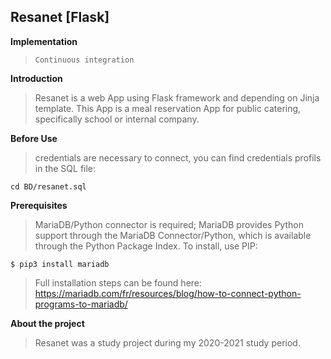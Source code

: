 ## Resanet [Flask]

**Implementation**

> `Continuous integration`

**Introduction**

>Resanet is a web App using Flask framework and depending on Jinja template. This App is a meal reservation App for public catering, specifically school or internal company.

**Before Use**

>credentials are necessary to connect, you can find credentials profils in the SQL file:
```Shell
cd BD/resanet.sql
```

**Prerequisites**

>MariaDB/Python connector is required; MariaDB provides Python support through the MariaDB Connector/Python, which is available through the Python Package Index. To install, use PIP:
```Shell
$ pip3 install mariadb
```

>Full installation steps can be found here: https://mariadb.com/fr/resources/blog/how-to-connect-python-programs-to-mariadb/

**About the project**

>Resanet was a study project during my 2020-2021 study period.
